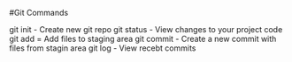 #Git Commands

git init - Create new git repo
git status - View changes to your project code
git add = Add files to staging area
git commit - Create a new commit with files from stagin area
git log - View recebt commits